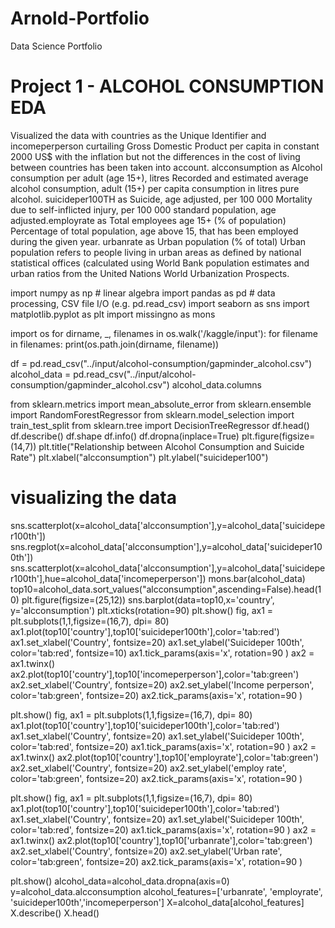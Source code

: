 # Arnold-Portfolio
 Data Science Portfolio

# Project 1 - ALCOHOL CONSUMPTION EDA

Visualized the data with countries as the Unique Identifier and incomeperperson curtailing Gross Domestic Product per capita in constant 2000 US$ with the inflation but not the differences in the cost of living between countries has been taken into account. alcconsumption as Alcohol consumption per adult (age 15+), litres Recorded and estimated average alcohol consumption, adult (15+) per capita consumption in litres pure alcohol. suicideper100TH as Suicide, age adjusted, per 100 000 Mortality due to self-inflicted injury, per 100 000 standard population, age adjusted.employrate as Total employees age 15+ (% of population) Percentage of total population, age above 15, that has been employed during the given year. urbanrate as Urban population (% of total) Urban population refers to people living in urban areas as defined by national statistical offices (calculated using World Bank population estimates and urban ratios from the United Nations World Urbanization Prospects.

import numpy as np # linear algebra
import pandas as pd # data processing, CSV file I/O (e.g. pd.read_csv)
import seaborn as sns
import matplotlib.pyplot as plt
import missingno as mons

import os
for dirname, _, filenames in os.walk('/kaggle/input'):
    for filename in filenames:
        print(os.path.join(dirname, filename))
        
df = pd.read_csv("../input/alcohol-consumption/gapminder_alcohol.csv")
alcohol_data = pd.read_csv("../input/alcohol-consumption/gapminder_alcohol.csv")
alcohol_data.columns

from sklearn.metrics import mean_absolute_error
from sklearn.ensemble import RandomForestRegressor
from sklearn.model_selection import train_test_split
from sklearn.tree import DecisionTreeRegressor
df.head()
df.describe()
df.shape
df.info()
df.dropna(inplace=True)
plt.figure(figsize=(14,7))
plt.title("Relationship between Alcohol Consumption and Suicide Rate")
plt.xlabel("alcconsumption")
plt.ylabel("suicideper100")

# visualizing the data

sns.scatterplot(x=alcohol_data['alcconsumption'],y=alcohol_data['suicideper100th'])
sns.regplot(x=alcohol_data['alcconsumption'],y=alcohol_data['suicideper100th'])
sns.scatterplot(x=alcohol_data['alcconsumption'],y=alcohol_data['suicideper100th'],hue=alcohol_data['incomeperperson'])
mons.bar(alcohol_data)
top10=alcohol_data.sort_values("alcconsumption",ascending=False).head(10)
plt.figure(figsize=(25,12))
sns.barplot(data=top10,x='country', y='alcconsumption')
plt.xticks(rotation=90)
plt.show()
fig, ax1 = plt.subplots(1,1,figsize=(16,7), dpi= 80)
ax1.plot(top10['country'],top10['suicideper100th'],color='tab:red')
ax1.set_xlabel('Country', fontsize=20)
ax1.set_ylabel('Suicideper 100th', color='tab:red', fontsize=10)
ax1.tick_params(axis='x', rotation=90 )
ax2 = ax1.twinx()
ax2.plot(top10['country'],top10['incomeperperson'],color='tab:green')
ax2.set_xlabel('Country', fontsize=20)
ax2.set_ylabel('Income perperson', color='tab:green', fontsize=20)
ax2.tick_params(axis='x', rotation=90 )

plt.show()
fig, ax1 = plt.subplots(1,1,figsize=(16,7), dpi= 80)
ax1.plot(top10['country'],top10['suicideper100th'],color='tab:red')
ax1.set_xlabel('Country', fontsize=20)
ax1.set_ylabel('Suicideper 100th', color='tab:red', fontsize=20)
ax1.tick_params(axis='x', rotation=90 )
ax2 = ax1.twinx()
ax2.plot(top10['country'],top10['employrate'],color='tab:green')
ax2.set_xlabel('Country', fontsize=20)
ax2.set_ylabel('employ rate', color='tab:green', fontsize=20)
ax2.tick_params(axis='x', rotation=90 )

plt.show()
fig, ax1 = plt.subplots(1,1,figsize=(16,7), dpi= 80)
ax1.plot(top10['country'],top10['suicideper100th'],color='tab:red')
ax1.set_xlabel('Country', fontsize=20)
ax1.set_ylabel('Suicideper 100th', color='tab:red', fontsize=20)
ax1.tick_params(axis='x', rotation=90 )
ax2 = ax1.twinx()
ax2.plot(top10['country'],top10['urbanrate'],color='tab:green')
ax2.set_xlabel('Country', fontsize=20)
ax2.set_ylabel('Urban rate', color='tab:green', fontsize=20)
ax2.tick_params(axis='x', rotation=90 )


plt.show()
alcohol_data=alcohol_data.dropna(axis=0)
y=alcohol_data.alcconsumption
alcohol_features=['urbanrate', 'employrate', 'suicideper100th','incomeperperson']
X=alcohol_data[alcohol_features]
X.describe()
X.head()              
              
